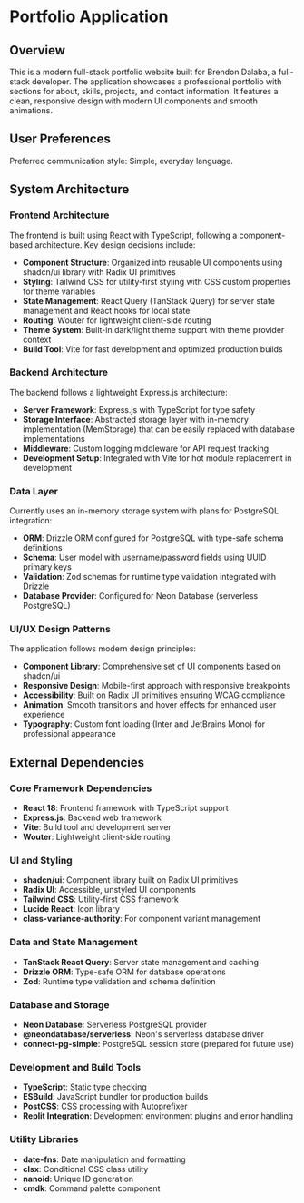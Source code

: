 # Portfolio Application

## Overview

This is a modern full-stack portfolio website built for Brendon Dalaba, a full-stack developer. The application showcases a professional portfolio with sections for about, skills, projects, and contact information. It features a clean, responsive design with modern UI components and smooth animations.

## User Preferences

Preferred communication style: Simple, everyday language.

## System Architecture

### Frontend Architecture
The frontend is built using React with TypeScript, following a component-based architecture. Key design decisions include:

- **Component Structure**: Organized into reusable UI components using shadcn/ui library with Radix UI primitives
- **Styling**: Tailwind CSS for utility-first styling with CSS custom properties for theme variables
- **State Management**: React Query (TanStack Query) for server state management and React hooks for local state
- **Routing**: Wouter for lightweight client-side routing
- **Theme System**: Built-in dark/light theme support with theme provider context
- **Build Tool**: Vite for fast development and optimized production builds

### Backend Architecture
The backend follows a lightweight Express.js architecture:

- **Server Framework**: Express.js with TypeScript for type safety
- **Storage Interface**: Abstracted storage layer with in-memory implementation (MemStorage) that can be easily replaced with database implementations
- **Middleware**: Custom logging middleware for API request tracking
- **Development Setup**: Integrated with Vite for hot module replacement in development

### Data Layer
Currently uses an in-memory storage system with plans for PostgreSQL integration:

- **ORM**: Drizzle ORM configured for PostgreSQL with type-safe schema definitions
- **Schema**: User model with username/password fields using UUID primary keys
- **Validation**: Zod schemas for runtime type validation integrated with Drizzle
- **Database Provider**: Configured for Neon Database (serverless PostgreSQL)

### UI/UX Design Patterns
The application follows modern design principles:

- **Component Library**: Comprehensive set of UI components based on shadcn/ui
- **Responsive Design**: Mobile-first approach with responsive breakpoints
- **Accessibility**: Built on Radix UI primitives ensuring WCAG compliance
- **Animation**: Smooth transitions and hover effects for enhanced user experience
- **Typography**: Custom font loading (Inter and JetBrains Mono) for professional appearance

## External Dependencies

### Core Framework Dependencies
- **React 18**: Frontend framework with TypeScript support
- **Express.js**: Backend web framework
- **Vite**: Build tool and development server
- **Wouter**: Lightweight client-side routing

### UI and Styling
- **shadcn/ui**: Component library built on Radix UI primitives
- **Radix UI**: Accessible, unstyled UI components
- **Tailwind CSS**: Utility-first CSS framework
- **Lucide React**: Icon library
- **class-variance-authority**: For component variant management

### Data and State Management
- **TanStack React Query**: Server state management and caching
- **Drizzle ORM**: Type-safe ORM for database operations
- **Zod**: Runtime type validation and schema definition

### Database and Storage
- **Neon Database**: Serverless PostgreSQL provider
- **@neondatabase/serverless**: Neon's serverless database driver
- **connect-pg-simple**: PostgreSQL session store (prepared for future use)

### Development and Build Tools
- **TypeScript**: Static type checking
- **ESBuild**: JavaScript bundler for production builds
- **PostCSS**: CSS processing with Autoprefixer
- **Replit Integration**: Development environment plugins and error handling

### Utility Libraries
- **date-fns**: Date manipulation and formatting
- **clsx**: Conditional CSS class utility
- **nanoid**: Unique ID generation
- **cmdk**: Command palette component